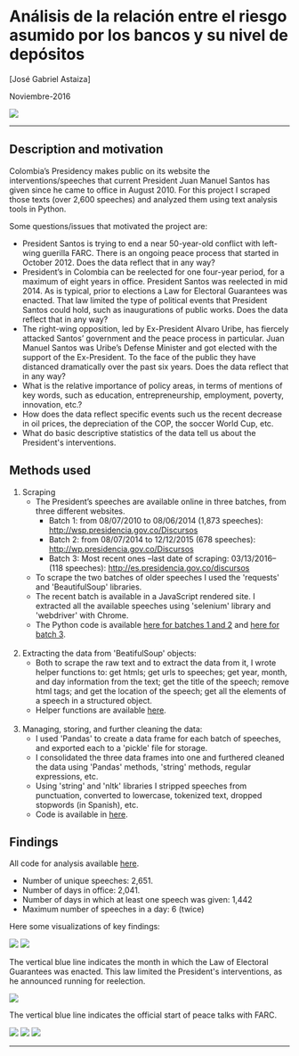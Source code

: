 
# Análisis de la relación entre el riesgo asumido por los bancos y su nivel de depósitos

[José Gabriel Astaiza]

Noviembre-2016

<img src="wordcloud/wordcloud.png">

---

## Description and motivation

Colombia’s Presidency makes public on its website the interventions/speeches that current President Juan Manuel Santos has given since he came to office in August 2010. For this project I scraped those texts (over 2,600 speeches) and analyzed them using text analysis tools in Python.

Some questions/issues that motivated the project are:

- President Santos is trying to end a near 50-year-old conflict with left-wing guerilla FARC. There is an ongoing peace process that started in October 2012. Does the data reflect that in any way?
- President’s in Colombia can be reelected for one four-year period, for a maximum of eight years in office. President Santos was reelected in mid 2014. As is typical, prior to elections a Law for Electoral Guarantees was enacted. That law limited the type of political events that President Santos could hold, such as inaugurations of public works. Does the data reflect that in any way?
- The right-wing opposition, led by Ex-President Alvaro Uribe, has fiercely attacked Santos’ government and the peace process in particular. Juan Manuel Santos was Uribe’s Defense Minister and got elected with the support of the Ex-President. To the face of the public they have distanced dramatically over the past six years. Does the data reflect that in any way?
- What is the relative importance of policy areas, in terms of mentions of key words, such as education, entrepreneurship, employment, poverty, innovation, etc.?
- How does the data reflect specific events such us the recent decrease in oil prices, the depreciation of the COP, the soccer World Cup, etc.
- What do basic descriptive statistics of the data tell us about the President's interventions.







## Methods used

1. Scraping
    - The President’s speeches are available online in three batches, from three different websites.
        - Batch 1: from 08/07/2010 to 08/06/2014 (1,873 speeches): http://wsp.presidencia.gov.co/Discursos
        - Batch 2: from 08/07/2014 to 12/12/2015 (678 speeches): http://wp.presidencia.gov.co/Discursos
        - Batch 3: Most recent ones –last date of scraping: 03/13/2016– (118 speeches): http://es.presidencia.gov.co/discursos
    - To scrape the two batches of older speeches I used the 'requests' and 'BeautifulSoup' libraries.
    - The recent batch is available in a JavaScript rendered site. I extracted all the available speeches using 'selenium' library and 'webdriver' with Chrome.
    - The Python code is available [here for batches 1 and 2](scraper_batches_1-2.ipynb) and [here for batch 3](scraper_batch_3.ipynb).
<br><br>
2. Extracting the data from 'BeatifulSoup' objects:
    - Both to scrape the raw text and to extract the data from it, I wrote helper functions to: get htmls; get urls to speeches; get year, month, and day information from the text; get the title of the speech; remove html tags; and get the location of the speech; get all the elements of a speech in a structured object.
    - Helper functions are available [here](scraper_helper.ipynb).
<br><br>
3. Managing, storing, and further cleaning the data:
    - I used 'Pandas' to create a data frame for each batch of speeches, and exported each to a 'pickle' file for storage.
    - I consolidated the three data frames into one and furthered cleaned the data using 'Pandas' methods, 'string' methods, regular expressions, etc.
    - Using 'string' and 'nltk' libraries I stripped speeches from punctuation, converted to lowercase, tokenized text, dropped stopwords (in Spanish), etc.
    - Code is available in [here](consolidate_clean.ipynb).


## Findings

All code for analysis available [here](speeches_analysis.ipynb).

- Number of unique speeches: 2,651.
- Number of days in office: 2,041.
- Number of days in which at least one speech was given: 1,442
- Maximum number of speeches in a day: 6 (twice)

Here some visualizations of key findings:

<img src="images/hist_daily.png">

<img src="images/line_month.png">

The vertical blue line indicates the month in which the Law of Electoral Guarantees was enacted. This law limited the President's  interventions, as he announced running for reelection.

<img src="images/paz_terroristas_month.png">

The vertical blue line indicates the official start of peace talks with FARC.

<img src="images/topics_total.png">

<img src="images/dispersion1.png">

<img src="images/dispersion2.png">

---
